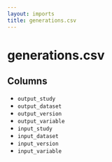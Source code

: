 ```yaml
---
layout: imports
title: generations.csv
---
```


generations.csv
===========

Columns
-------

* `output_study`
* `output_dataset`
* `output_version`
* `output_variable`
* `input_study`
* `input_dataset`
* `input_version`
* `input_variable`
